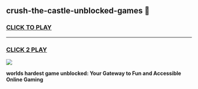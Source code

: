
## crush-the-castle-unblocked-games 👋
<h3>
<a href="https://premium.freeplayer.one?title=crush-the-castle-unblocked-games&ref=14F">CLICK TO PLAY</a></h3>
<hr>

<h3>
<a href="https://premium.freeplayer.one?title=crush-the-castle-unblocked-games&ref=14F">CLICK 2 PLAY</a>
  
</h3>

<a href="https://premium.freeplayer.one?title=crush-the-castle-unblocked-games&ref=12F/"><img src="https://clearcache.store/games.png"></a>


**worlds hardest game unblocked: Your Gateway to Fun and Accessible Online Gaming**
